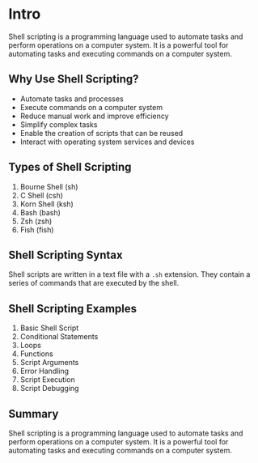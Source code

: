 # Intro

Shell scripting is a programming language used to automate tasks and perform operations on a computer system. It is a powerful tool for automating tasks and executing commands on a computer system.

## Why Use Shell Scripting?

- Automate tasks and processes
- Execute commands on a computer system
- Reduce manual work and improve efficiency
- Simplify complex tasks
- Enable the creation of scripts that can be reused
- Interact with operating system services and devices

## Types of Shell Scripting

1. Bourne Shell (sh)
2. C Shell (csh)
3. Korn Shell (ksh)
4. Bash (bash)
5. Zsh (zsh)
6. Fish (fish)

## Shell Scripting Syntax

Shell scripts are written in a text file with a `.sh` extension. They contain a series of commands that are executed by the shell.

## Shell Scripting Examples

1. Basic Shell Script
2. Conditional Statements
3. Loops
4. Functions
5. Script Arguments
6. Error Handling
7. Script Execution
8. Script Debugging

## Summary

Shell scripting is a programming language used to automate tasks and perform operations on a computer system. It is a powerful tool for automating tasks and executing commands on a computer system.


